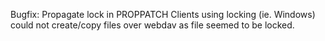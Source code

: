 Bugfix: Propagate lock in PROPPATCH
Clients using locking (ie. Windows) could not create/copy files over webdav as file seemed to be locked.